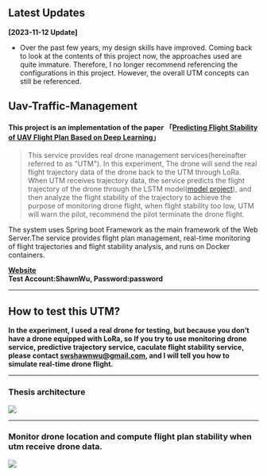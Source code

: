 ## Latest Updates

**[2023-11-12 Update]**

- Over the past few years, my design skills have improved. Coming back to look at the contents of this project now, the
  approaches used are quite immature. Therefore, I no longer recommend referencing the configurations in this project.
  However, the overall UTM concepts can still be referenced.

## Uav-Traffic-Management

#### This project is an implementation of the paper 「[Predicting Flight Stability of UAV Flight Plan Based on Deep Learning](https://ndltd.ncl.edu.tw/cgi-bin/gs32/gsweb.cgi/ccd=3esI3R/record?r1=1&h1=1)」

> This service provides real drone management services(hereinafter referred to as "UTM"). In this experiment, The drone will send the real flight trajectory data of the drone back to the UTM through LoRa. When UTM receives trajectory data, the service predicts the flight trajectory of the drone through the LSTM model([model project](https://github.com/ShawnSWu/Predict-Trajectory-LSTM-Model)), and then analyze the flight stability of the trajectory to achieve the purpose of monitoring drone flight, when flight stability too low, UTM will warn the pilot, recommend the pilot terminate the drone flight.


The system uses Spring boot Framework as the main framework of the Web Server.The service provides flight plan
management, real-time monitoring of flight trajectories and flight stability analysis, and runs on Docker containers.

**[Website](http://utm-system-frontend.herokuapp.com/realtime_map/html/drone-map.html)<br>
Test Account:ShawnWu, Password:password**

---
## How to test this UTM?
**In the experiment, I used a real drone for testing, but because you don’t have a drone equipped with LoRa, so If you try to use monitoring drone service, predictive trajectory service, caculate flight stability service, please contact swshawnwu@gmail.com, and I will tell you how to simulate real-time drone flight.**


---
### Thesis architecture
![](https://i.imgur.com/V6zrzko.png)

---
### Monitor drone location and compute flight plan stability when utm receive drone data.
![](https://i.imgur.com/hUnxbkp.gif)
